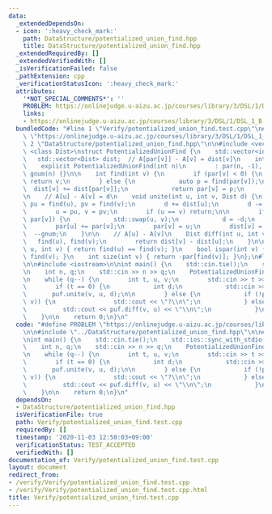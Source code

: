 ```yaml
---
data:
  _extendedDependsOn:
  - icon: ':heavy_check_mark:'
    path: DataStructure/potentialized_union_find.hpp
    title: DataStructure/potentialized_union_find.hpp
  _extendedRequiredBy: []
  _extendedVerifiedWith: []
  _isVerificationFailed: false
  _pathExtension: cpp
  _verificationStatusIcon: ':heavy_check_mark:'
  attributes:
    '*NOT_SPECIAL_COMMENTS*': ''
    PROBLEM: https://onlinejudge.u-aizu.ac.jp/courses/library/3/DSL/1/DSL_1_B
    links:
    - https://onlinejudge.u-aizu.ac.jp/courses/library/3/DSL/1/DSL_1_B
  bundledCode: "#line 1 \"Verify/potentialized_union_find.test.cpp\"\n#define PROBLEM\
    \ \"https://onlinejudge.u-aizu.ac.jp/courses/library/3/DSL/1/DSL_1_B\"\n\n#line\
    \ 2 \"DataStructure/potentialized_union_find.hpp\"\n\n#include <vector>\n\ntemplate\
    \ <class Dist>\nstruct PotentializedUnionFind {\n    std::vector<int> par;\n \
    \   std::vector<Dist> dist;  // A[par[v]] - A[v] = dist[v]\n    int gnum;\n\n\
    \    explicit PotentializedUnionFind(int n)\n        : par(n, -1), dist(n, 0),\
    \ gnum(n) {}\n\n    int find(int v) {\n        if (par[v] < 0) {\n           \
    \ return v;\n        } else {\n            auto p = find(par[v]);\n          \
    \  dist[v] += dist[par[v]];\n            return par[v] = p;\n        }\n    }\n\
    \n    // A[u] - A[v] = d\n    void unite(int u, int v, Dist d) {\n        auto\
    \ pu = find(u), pv = find(v);\n        d += dist[u];\n        d -= dist[v];\n\
    \        u = pu, v = pv;\n        if (u == v) return;\n\n        if (par[u] >\
    \ par[v]) {\n            std::swap(u, v);\n            d = -d;\n        }\n\n\
    \        par[u] += par[v];\n        par[v] = u;\n        dist[v] = d;\n      \
    \  --gnum;\n    }\n\n    // A[u] - A[v]\n    Dist diff(int u, int v) {\n     \
    \   find(u), find(v);\n        return dist[v] - dist[u];\n    }\n\n    bool same(int\
    \ u, int v) { return find(u) == find(v); }\n    bool ispar(int v) { return v ==\
    \ find(v); }\n    int size(int v) { return -par[find(v)]; }\n};\n#line 4 \"Verify/potentialized_union_find.test.cpp\"\
    \n\n#include <iostream>\n\nint main() {\n    std::cin.tie();\n    std::ios::sync_with_stdio(false);\n\
    \n    int n, q;\n    std::cin >> n >> q;\n    PotentializedUnionFind<int> puf(n);\n\
    \n    while (q--) {\n        int t, u, v;\n        std::cin >> t >> u >> v;\n\n\
    \        if (t == 0) {\n            int d;\n            std::cin >> d;\n     \
    \       puf.unite(v, u, d);\n\n        } else {\n            if (!puf.same(u,\
    \ v)) {\n                std::cout << \"?\\n\";\n            } else {\n      \
    \          std::cout << puf.diff(v, u) << \"\\n\";\n            }\n        }\n\
    \    }\n\n    return 0;\n}\n"
  code: "#define PROBLEM \"https://onlinejudge.u-aizu.ac.jp/courses/library/3/DSL/1/DSL_1_B\"\
    \n\n#include \"../DataStructure/potentialized_union_find.hpp\"\n\n#include <iostream>\n\
    \nint main() {\n    std::cin.tie();\n    std::ios::sync_with_stdio(false);\n\n\
    \    int n, q;\n    std::cin >> n >> q;\n    PotentializedUnionFind<int> puf(n);\n\
    \n    while (q--) {\n        int t, u, v;\n        std::cin >> t >> u >> v;\n\n\
    \        if (t == 0) {\n            int d;\n            std::cin >> d;\n     \
    \       puf.unite(v, u, d);\n\n        } else {\n            if (!puf.same(u,\
    \ v)) {\n                std::cout << \"?\\n\";\n            } else {\n      \
    \          std::cout << puf.diff(v, u) << \"\\n\";\n            }\n        }\n\
    \    }\n\n    return 0;\n}\n"
  dependsOn:
  - DataStructure/potentialized_union_find.hpp
  isVerificationFile: true
  path: Verify/potentialized_union_find.test.cpp
  requiredBy: []
  timestamp: '2020-11-03 12:50:03+09:00'
  verificationStatus: TEST_ACCEPTED
  verifiedWith: []
documentation_of: Verify/potentialized_union_find.test.cpp
layout: document
redirect_from:
- /verify/Verify/potentialized_union_find.test.cpp
- /verify/Verify/potentialized_union_find.test.cpp.html
title: Verify/potentialized_union_find.test.cpp
---
```

